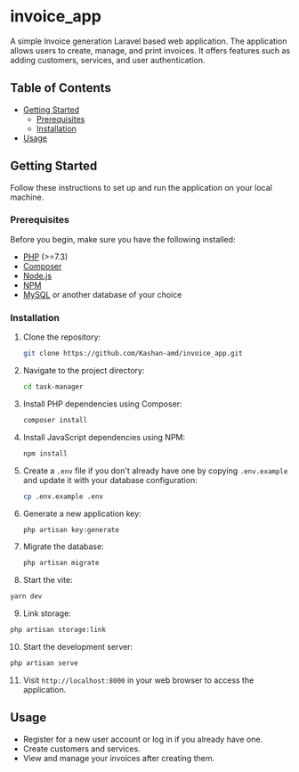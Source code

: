 # invoice_app
A simple Invoice generation Laravel based web application. The application allows users to create, manage, and print invoices. It offers features such as adding customers, services, and user authentication.

## Table of Contents

- [Getting Started](#getting-started)
  - [Prerequisites](#prerequisites)
  - [Installation](#installation)
- [Usage](#usage)

## Getting Started

Follow these instructions to set up and run the application on your local machine.

### Prerequisites

Before you begin, make sure you have the following installed:

- [PHP](https://www.php.net/) (>=7.3)
- [Composer](https://getcomposer.org/)
- [Node.js](https://nodejs.org/)
- [NPM](https://www.npmjs.com/)
- [MySQL](https://www.mysql.com/) or another database of your choice

### Installation

1. Clone the repository:

   ```bash
   git clone https://github.com/Kashan-amd/invoice_app.git
   ```

2. Navigate to the project directory:

   ```bash
   cd task-manager
   ```

3. Install PHP dependencies using Composer:

   ```bash
   composer install
   ```

4. Install JavaScript dependencies using NPM:

   ```bash
   npm install
   ```

5. Create a `.env` file if you don't already have one by copying `.env.example` and update it with your database configuration:

   ```bash
   cp .env.example .env
   ```

6. Generate a new application key:

   ```bash
   php artisan key:generate
   ```

7. Migrate the database:

   ```bash
   php artisan migrate
   ```

8. Start the vite:

```bash
yarn dev
```

9. Link storage:

```bash
php artisan storage:link
```

10. Start the development server:

   ```bash
   php artisan serve
   ```

11. Visit `http://localhost:8000` in your web browser to access the application.

## Usage

- Register for a new user account or log in if you already have one.
- Create customers and services.
- View and manage your invoices after creating them.
